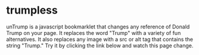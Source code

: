 # trumpless

unTrump is a javascript bookmarklet that changes any reference of Donald Trump on your page. It replaces the word "Trump" with a variety of fun alternatives. It also replaces any image with a src or alt tag that contains the string "Trump." Try it by clicking the link below and watch this page change. 
